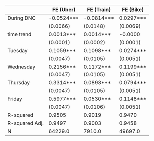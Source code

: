 |                | FE (Uber)   | FE (Train)   | FE (Bike)   |
|----------------|-------------|--------------|-------------|
| During DNC     | -0.0524***  | -0.0814***   | 0.0297***   |
|                | (0.0066)    | (0.0148)     | (0.0069)    |
| time trend     | 0.0013***   | 0.0014***    | -0.0000     |
|                | (0.0001)    | (0.0002)     | (0.0001)    |
| Tuesday        | 0.1059***   | 0.1098***    | 0.0274***   |
|                | (0.0047)    | (0.0105)     | (0.0051)    |
| Wednesday      | 0.2156***   | 0.1172***    | 0.1199***   |
|                | (0.0047)    | (0.0105)     | (0.0051)    |
| Thursday       | 0.3314***   | 0.0893***    | 0.0794***   |
|                | (0.0047)    | (0.0105)     | (0.0051)    |
| Friday         | 0.5977***   | 0.0530***    | 0.1148***   |
|                | (0.0047)    | (0.0106)     | (0.0051)    |
| R-squared      | 0.9505      | 0.9019       | 0.9470      |
| R-squared Adj. | 0.9497      | 0.9003       | 0.9458      |
| N              | 64229.0     | 7910.0       | 49697.0     |